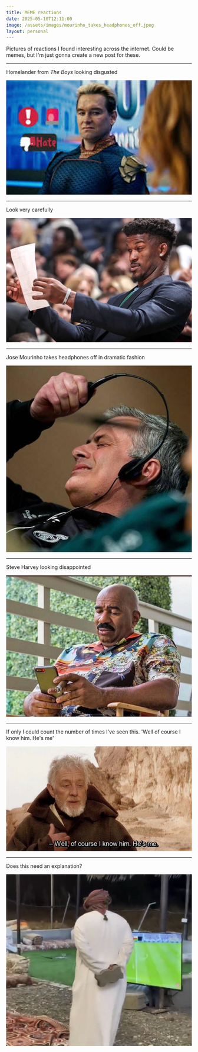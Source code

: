 ```yaml
---
title: MEME reactions
date: 2025-05-10T12:11:00
image: /assets/images/mourinho_takes_headphones_off.jpeg
layout: personal
---
```

Pictures of reactions I found interesting across the internet. Could be memes, but I'm just gonna create a new post for these.

---

Homelander from _The Boys_ looking disgusted

![Homelander from The Boys looking disgusted](/assets/images/homelander_disgusted.jpeg "Homelander from The Boys looking disgusted")

---

Look very carefully

![Man Looks very carefully at a sheet](/assets/images/read_look_at_paper_again_meme.jpeg "Man Looks very carefully at a sheet")

---

Jose Mourinho takes headphones off in dramatic fashion

![Jose Mourinho takes headphones off in dramatic fashion](/assets/images/mourinho_takes_headphones_off.jpeg "Jose Mourinho takes headphones off in dramatic fashion")

---

Steve Harvey looking disappointed

![Steve Harvey looking disappointed](/assets/images/steve%20harvey_disappointed.jpeg "Steve Harvey looking disappointed")

---

If only I could count the number of times I've seen this. 'Well of course I know him. He's me'

![Well of course I know him. He's me](/assets/images/20250511-220024.png "Well of course I know him. He's me")

---

Does this need an explanation?

![Does this need an explanation?](/assets/images/20250510-122006.png "Does this need an explanation?")

